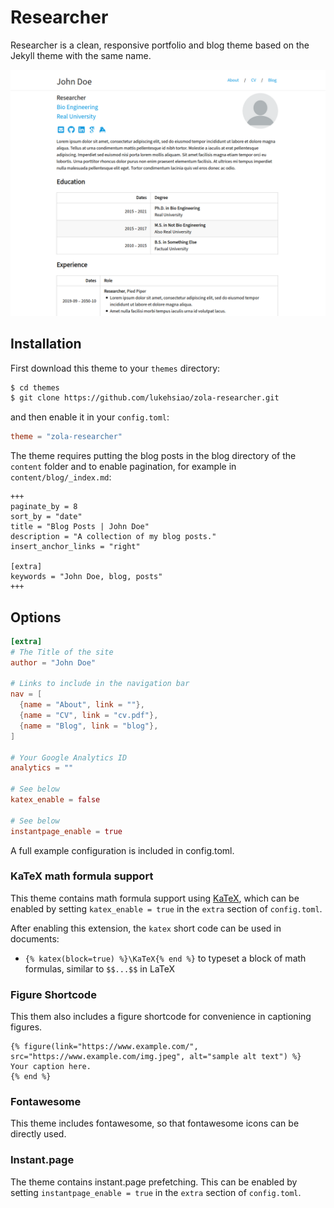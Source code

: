 # Researcher
Researcher is a clean, responsive portfolio and blog theme based on the Jekyll theme with the same name.

![researcher screenshot](https://github.com/lukehsiao/zola-researcher/blob/master/screenshot.png?raw=true)

## Installation
First download this theme to your `themes` directory:

```bash
$ cd themes
$ git clone https://github.com/lukehsiao/zola-researcher.git
```
and then enable it in your `config.toml`:

```toml
theme = "zola-researcher"
```

The theme requires putting the blog posts in the blog directory of the `content`
folder and to enable pagination, for example in `content/blog/_index.md`:

```
+++
paginate_by = 8
sort_by = "date"
title = "Blog Posts | John Doe"
description = "A collection of my blog posts."
insert_anchor_links = "right"

[extra]
keywords = "John Doe, blog, posts"
+++
```

## Options

```toml
[extra]
# The Title of the site
author = "John Doe"

# Links to include in the navigation bar
nav = [
  {name = "About", link = ""},
  {name = "CV", link = "cv.pdf"},
  {name = "Blog", link = "blog"},
]

# Your Google Analytics ID
analytics = ""

# See below
katex_enable = false

# See below
instantpage_enable = true
```

A full example configuration is included in config.toml.

### KaTeX math formula support

This theme contains math formula support using [KaTeX](https://katex.org/),
which can be enabled by setting `katex_enable = true` in the `extra` section
of `config.toml`.

After enabling this extension, the `katex` short code can be used in documents:
* `{% katex(block=true) %}\KaTeX{% end %}` to typeset a block of math formulas,
  similar to `$$...$$` in LaTeX

### Figure Shortcode

This them also includes a figure shortcode for convenience in captioning figures.

```
{% figure(link="https://www.example.com/", src="https://www.example.com/img.jpeg", alt="sample alt text") %}
Your caption here.
{% end %}
```

### Fontawesome

This theme includes fontawesome, so that fontawesome icons can be directly used.

### Instant.page

The theme contains instant.page prefetching. This can be enabled by setting
`instantpage_enable = true` in the `extra` section of `config.toml`.
